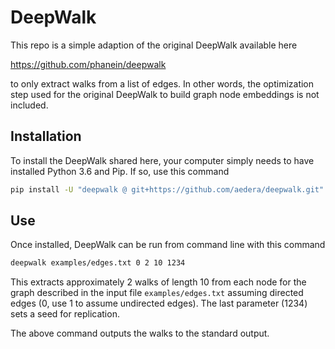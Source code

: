 # DeepWalk

This repo is a simple adaption of the original DeepWalk available here

https://github.com/phanein/deepwalk

to only extract walks from a list of edges. In other words, the optimization
step used for the original DeepWalk to build graph node embeddings is not
included.

## Installation

To install the DeepWalk shared here, your computer simply needs to have
installed Python 3.6 and Pip. If so, use this command

```bash
pip install -U "deepwalk @ git+https://github.com/aedera/deepwalk.git"
```

## Use

Once installed, DeepWalk can be run from command line with this command

```bash
deepwalk examples/edges.txt 0 2 10 1234
```

This extracts approximately 2 walks of length 10 from each node for the graph
described in the input file `examples/edges.txt` assuming directed edges (0,
use 1 to assume undirected edges). The last parameter (1234) sets a seed for
replication.

The above command outputs the walks to the standard output.
